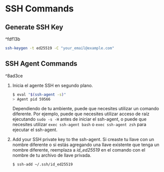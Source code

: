 # SSH Commands

## Generate SSH Key

^fdf13b

```sh
ssh-keygen -t ed25519 -C "your_email@example.com"
```

## SSH Agent Commands

^8ad3ce

1.  Inicia el agente SSH en segundo plano.

    ```sh
    $ eval "$(ssh-agent -s)"
    > Agent pid 59566
    ```

    Dependiendo de tu ambiente, puede que necesites utilizar un comando diferente. Por ejemplo, puede que necesites utilizar acceso de raíz ejecutando `sudo -s -H` antes de iniciar el ssh-agent, o puede que necesites utilizar `exec ssh-agent bash` o `exec ssh-agent zsh` para ejecutar el ssh-agent.

2.  Add your SSH private key to the ssh-agent. Si creaste tu llave con un nombre diferente o si estás agregando una llave existente que tenga un nombre diferente, reemplaza a _id_ed25519_ en el comando con el nombre de tu archivo de llave privada.
  
    ```sh
    $ ssh-add ~/.ssh/id_ed25519
    ```